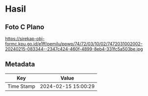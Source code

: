 # Hasil

## Foto C Plano

https://sirekap-obj-formc.kpu.go.id/e1ff/pemilu/ppwp/74/72/03/10/02/7472031002002-20240215-083344--2347c424-460f-4899-8eb4-331fc5a503be.jpg


## Metadata

| Key        | Value               |
| ---------- | ------------------- |
| Time Stamp | 2024-02-15 15:00:29 |



